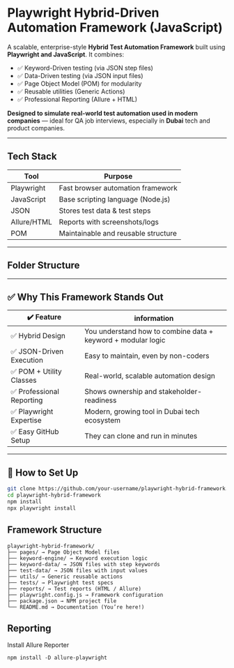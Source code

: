 # Playwright Hybrid-Driven Automation Framework (JavaScript)

A scalable, enterprise-style **Hybrid Test Automation Framework** built using **Playwright and JavaScript**. It combines:

- ✅ Keyword-Driven testing (via JSON step files)
- ✅ Data-Driven testing (via JSON input files)
- ✅ Page Object Model (POM) for modularity
- ✅ Reusable utilities (Generic Actions)
- ✅ Professional Reporting (Allure + HTML)

**Designed to simulate real-world test automation used in modern companies** — ideal for QA job interviews, especially in **Dubai** tech and product companies.

---

## Tech Stack

| Tool        | Purpose                          |
|-------------|----------------------------------|
| Playwright  | Fast browser automation framework |
| JavaScript  | Base scripting language (Node.js) |
| JSON        | Stores test data & test steps     |
| Allure/HTML | Reports with screenshots/logs     |
| POM         | Maintainable and reusable structure |

---

## Folder Structure


---

## ✅ Why This Framework Stands Out

| ✔️ Feature                  | information                                     |
|----------------------------|--------------------------------------------------------------|
| ✅ Hybrid Design            | You understand how to combine data + keyword + modular logic |
| ✅ JSON-Driven Execution    | Easy to maintain, even by non-coders                         |
| ✅ POM + Utility Classes    | Real-world, scalable automation design                       |
| ✅ Professional Reporting   | Shows ownership and stakeholder-readiness                    |
| ✅ Playwright Expertise     | Modern, growing tool in Dubai tech ecosystem                 |
| ✅ Easy GitHub Setup        | They can clone and run in minutes                            |

---

## 🚀 How to Set Up

```bash
git clone https://github.com/your-username/playwright-hybrid-framework.git
cd playwright-hybrid-framework
npm install
npx playwright install
```
## Framework Structure

    playwright-hybrid-framework/
    ├── pages/ → Page Object Model files
    ├── keyword-engine/ → Keyword execution logic
    ├── keyword-data/ → JSON files with step keywords
    ├── test-data/ → JSON files with input values
    ├── utils/ → Generic reusable actions
    ├── tests/ → Playwright test specs
    ├── reports/ → Test reports (HTML / Allure)
    ├── playwright.config.js → Framework configuration
    ├── package.json → NPM project file
    └── README.md → Documentation (You’re here!)

## Reporting

Install Allure Reporter

    npm install -D allure-playwright